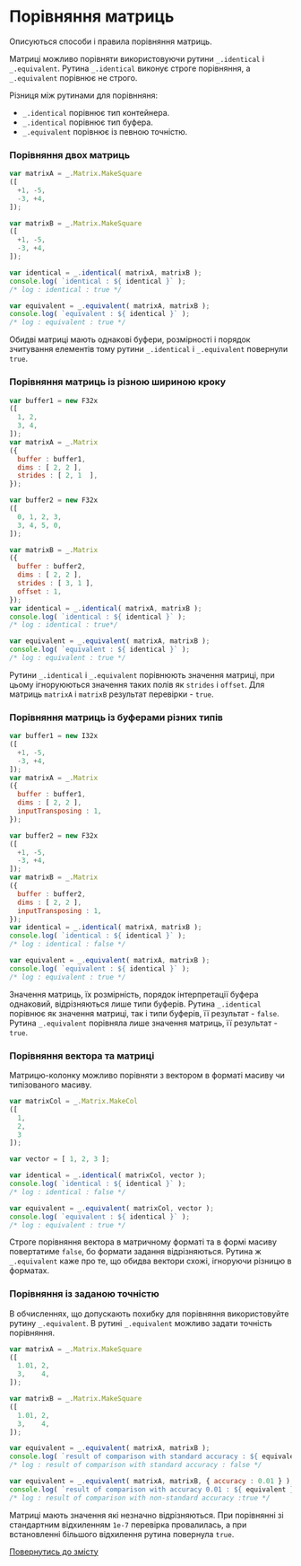 # Порівняння матриць

Описуються способи і правила порівняння матриць.

Матриці можливо порівняти використовуючи рутини `_.identical` i `_.equivalent`. Рутина `_.identical` виконує строге порівняння, а `_.equivalent` порівнює не строго.

Різниця між рутинами для порівнняня:
- `_.identical` порівнює тип контейнера.
- `_.identical` порівнює тип буфера.
- `_.equivalent` порівнює із певною точністю.

### Порівняння двох матриць

```js
var matrixA = _.Matrix.MakeSquare
([
  +1, -5,
  -3, +4,
]);

var matrixB = _.Matrix.MakeSquare
([
  +1, -5,
  -3, +4,
]);

var identical = _.identical( matrixA, matrixB );
console.log( `identical : ${ identical }` );
/* log : identical : true */

var equivalent = _.equivalent( matrixA, matrixB );
console.log( `equivalent : ${ identical }` );
/* log : equivalent : true */
```

Обидві матриці мають однакові буфери, розмірності і порядок зчитування елементів тому рутини `_.identical` i `_.equivalent` повернули `true`.

### Порівняння матриць із різною шириною кроку

```js
var buffer1 = new F32x
([
  1, 2,
  3, 4,
]);
var matrixA = _.Matrix
({
  buffer : buffer1,
  dims : [ 2, 2 ],
  strides : [ 2, 1  ],
});

var buffer2 = new F32x
([
  0, 1, 2, 3,
  3, 4, 5, 0,
]);

var matrixB = _.Matrix
({
  buffer : buffer2,
  dims : [ 2, 2 ],
  strides : [ 3, 1 ],
  offset : 1,
});
var identical = _.identical( matrixA, matrixB );
console.log( `identical : ${ identical }` );
/* log : identical : true*/

var equivalent = _.equivalent( matrixA, matrixB );
console.log( `equivalent : ${ identical }` );
/* log : equivalent : true */
```

Рутини `_.identical` i `_.equivalent` порівнюють значення матриці, при цьому ігноруюються значення таких полів як `strides` i `offset`. Для матриць `matrixA` i `matrixB` результат перевірки - `true`.

### Порівняння матриць із буферами різних типів

```js
var buffer1 = new I32x
([
  +1, -5,
  -3, +4,
]);
var matrixA = _.Matrix
({
  buffer : buffer1,
  dims : [ 2, 2 ],
  inputTransposing : 1,
});

var buffer2 = new F32x
([
  +1, -5,
  -3, +4,
]);
var matrixB = _.Matrix
({
  buffer : buffer2,
  dims : [ 2, 2 ],
  inputTransposing : 1,
});
var identical = _.identical( matrixA, matrixB );
console.log( `identical : ${ identical }` );
/* log : identical : false */

var equivalent = _.equivalent( matrixA, matrixB );
console.log( `equivalent : ${ identical }` );
/* log : equivalent : true */
```

Значення матриць, їх розмірність, порядок інтерпретації буфера однаковий, відрізняються лише типи буферів. Рутина `_.identical` порівнює як значення матриці, так і типи буферів, її результат - `false`. Рутина `_.equivalent` порівняла лише значення матриць, її результат - `true`.

### Порівняння вектора та матриці

Матрицю-колонку можливо порівняти з вектором в форматі масиву чи типізованого масиву.

```js
var matrixCol = _.Matrix.MakeCol
([
  1,
  2,
  3
]);

var vector = [ 1, 2, 3 ];

var identical = _.identical( matrixCol, vector );
console.log( `identical : ${ identical }` );
/* log : identical : false */

var equivalent = _.equivalent( matrixCol, vector );
console.log( `equivalent : ${ identical }` );
/* log : equivalent : true */
```

Строге порівняння вектора в матричному форматі та в формі масиву повертатиме `false`, бо формати задання відрізняються. Рутина ж `_.equivalent` каже про те, що обидва вектори схожі, ігноруючи різницю в форматах.

### Порівняння із заданою точністю

В обчисленнях, що допускають похибку для порівняння використовуйте рутину `_.equivalent`. В рутині `_.equivalent` можливо задати точність порівняння.

```js
var matrixA = _.Matrix.MakeSquare
([
  1.01, 2,
  3,    4,
]);

var matrixB = _.Matrix.MakeSquare
([
  1.01, 2,
  3,    4,
]);

var equivalent = _.equivalent( matrixA, matrixB );
console.log( `result of comparison with standard accuracy : ${ equivalent }` );
/* log : result of comparison with standard accuracy : false */

var equivalent = _.equivalent( matrixA, matrixB, { accuracy : 0.01 } );
console.log( `result of comparison with accuracy 0.01 : ${ equivalent }` );
/* log : result of comparison with non-standard accuracy :true */
```

Матриці мають значення які незначно відрізняються. При порівнянні зі стандартним відхиленням `1e-7` перевірка провалилась, а при встановленні більшого відхилення рутина повернула `true`.

[Повернутись до змісту](../README.md#Туторіали)
